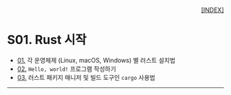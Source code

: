 <p style="text-align: right"> 
    <a href="./README.md">[INDEX]</a>
</p>

# S01. Rust 시작

* [01.][S01_01_Rust설치] 각 운영체제 (Linux, macOS, Windows) 별 러스트 설치법 
* [02.][S01_02_H_World] `Hello, world!` 프로그램 작성하기
* [03.][S01_03_H_Cargo] 러스트 패키지 매니저 및 빌드 도구인 `cargo` 사용법

[S01_01_Rust설치]: ./S01_01_Rust설치.md
[S01_02_H_World]: ./S01_02_Hello_World.md
[S01_03_H_Cargo]: ./S01_03_Hello_Cargo.md

---